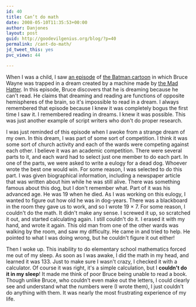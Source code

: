 ```yaml
---
id: 40
title: Can’t do math
date: 2008-05-10T11:35:53+00:00
author: Danjones
layout: post
guid: http://goodevilgenius.org/blog/?p=40
permalink: /cant-do-math/
jd_tweet_this: yes
pvc_views: 44

---
```

When I was a child, I saw [an episode](http://en.wikipedia.org/wiki/Perchance_to_Dream_%28Batman:_The_Animated_Series%29) of [the Batman cartoon](http://en.wikipedia.org/wiki/Batman:_The_Animated_Series) in which Bruce Wayne was trapped in a dream created by a machine made by [the Mad Hatter](http://en.wikipedia.org/wiki/Mad_Hatter_%28comics%29). In this episode, Bruce discovers that he is dreaming because he can't read. He claims that dreaming and reading are functions of opposite hemispheres of the brain, so it's impossible to read in a dream. I always remembered that episode because I knew it was completely bogus the first time I saw it. I remembered reading in dreams. I knew it was possible. This was just another example of script writers who don't do proper research.

I was just reminded of this episode when I awoke from a strange dream of my own. In this dream, I was part of some sort of competition. I think it was some sort of church activity and each of the wards were competing against each other. I believe it was an academic competition. There were several parts to it, and each ward had to select just one member to do each part. In one of the parts, we were asked to write a eulogy for a dead dog. Whoever wrote the best one would win. For some reason, I was selected to do this part. I was given biographical information, including a newspaper article that was written about him while he was still alive. There was something famous about this dog, but I don't remember what. Part of it was his advanced age. He was 19 when he died. As I was working on this eulogy, I wanted to figure out how old he was in dog-years. There was a blackboard in the room they gave us to work, and so I wrote 19 &times; 7. For some reason, I couldn't do the math. It didn't make any sense. I screwed it up, so scratched it out, and started calculating again. I still couldn't do it. I erased it with my hand, and wrote it again. This old man from one of the other wards was walking by the room, and saw my difficulty. He came in and tried to help. He pointed to what I was doing wrong, but he couldn't figure it out either!

Then I woke up. This inability to do elementary school mathematics forced me out of my sleep. As soon as I was awake, I did the math in my head, and learned it was 133. Just to make sure I wasn't crazy, I checked it with a calculator. Of course it was right, it's a simple calculation, but I **couldn't do it in my sleep**! It made me think of poor Bruce being unable to read a book. Though unlike Bruce, who couldn't even make out the letters, I could clearly see and understand what the numbers were (I wrote them), I just couldn't do anything with them. It was nearly the most frustrating experience of my life.
